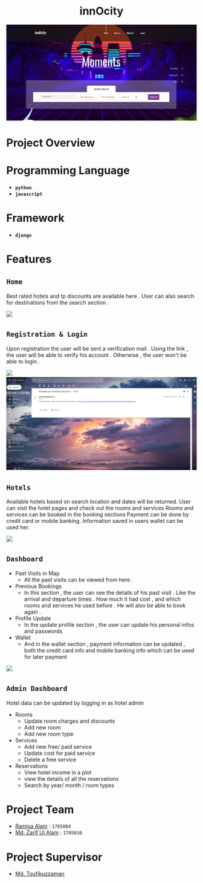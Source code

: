 <h1 align="center"> <b> innOcity </b> </h1>

![](/Miscellaneous/ReadMe%20Files/home2.png)

# Project Overview

# Programming Language 

* **`python`** 
* **`javascript`**

# Framework
* **`django`**

# Features

## `Home`
Best rated hotels and tp discounts are available here . User can also search for destinations from the search section .

![](/Miscellaneous/ReadMe%20Files/home_gif.gif)

## `Registration & Login`
Upon registration the user will be sent a verification mail . Using the link , the user will be able to verify his account . Otherwise , the user won't be able to login .

![](/Miscellaneous/ReadMe%20Files/register_gif.gif)
![](/Miscellaneous/ReadMe%20Files/activation_gif.gif)

## `Hotels`
Available hotels based on search location and dates will be returned.
User can visit the hotel pages and check out the rooms and services
Rooms and services can be booked in the booking sections
Payment can be done by credit card or mobile banking. Information saved in users wallet can be used her.

![](/Miscellaneous/ReadMe%20Files/hotel.gif)


## `Dashboard`
- Past Visits in Map  
  - All the past visits can be viewed from here .
- Previous Bookings
  - In this section , the user can see the details of his past visit . Like the arrival and departure times . How much it had cost , and which rooms and services he used before . He will also be able to book again .
- Profile Update
  - In the update profile section , the user can update his personal infos and passwords 
- Wallet
  - And in the wallet section , payment information can be updated , both the credit card info and mobile banking info which can be used for later payment

![](Miscellaneous/ReadMe%20Files/dashboard_gif.gif)

## `Admin Dashboard`
Hotel data can be updated by logging in as hotel admin
- Rooms 
    - Update room charges and discounts
    - Add new room
    - Add new room type
 - Services
    - Add new free/ paid service
    - Update cost for paid service
    - Delete a free service
 - Reservations
    - View hotel income in a plot
    - view the details of all the reservations
    - Search by year/ month / room types
    
 [](Miscellaneous/ReadMe%20Files/admin.gif)

# Project Team

* [Ramisa Alam](https://github.com/ramisa2108) : `1705004`
* [Md. Zarif Ul Alam](https://github.com/zarif98sjs/) : `1705010`

# Project Supervisor

- [Md. Toufikuzzaman](https://cse.buet.ac.bd/faculty_list/detail/toufikuzzaman)
